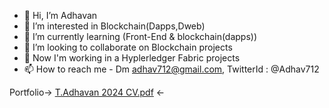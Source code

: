 - 👋 Hi, I’m Adhavan
- 👀 I’m interested in Blockchain(Dapps,Dweb)
- 🌱 I’m currently learning (Front-End & blockchain(dapps))
- 💞️ I’m looking to collaborate on Blockchain projects
- 📖 Now I'm working in a Hyplerledger Fabric projects
- 📫 How to reach me - Dm adhav712@gmail.com, TwitterId : @Adhav712

Portfolio->  [T.Adhavan 2024 CV.pdf](https://drive.google.com/file/d/1NKocLdXUuqteWPcgKENUIgpno6PlNzmk/view?usp=sharing)  <-

